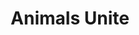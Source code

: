 ---
pid: FS234
title: Animals Unite
location_transcription: Washington Square Park
zipcode: '19147'
outside_phl: 
neighborhood: Queen Village,Bella Vista,Pennsport,Italian Market
age: '9'
age_range: 6-13
instagram: 
image_file_name: FS_234.jpg
proposal_transcription: Friends!
topic: Animals,Unity
topic_summary: 0, 0
type: Other No Form
keywords_other: 
credit: Zoe L. Jackson
image_labels: "#NAME?"
twitter: 
facebook: 
permalink: "/monuments/fs234/"
layout: item-page
---